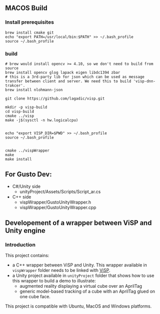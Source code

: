 ## MACOS Build

### Install prerequisites
```
brew install cmake git
echo "export PATH=/usr/local/bin:$PATH" >> ~/.bash_profile
source ~/.bash_profile
```

### build
```
# brew would install opencv >= 4.10, so we don't need to build from source
brew install opencv glog lapack eigen libdc1394 zbar
# this is a 3rd-party lib for json which can be used as message transfer between client and server. We need this to build 'visp-dnn-trakcer'.
brew install nlohmann-json

git clone https://github.com/lagadic/visp.git

mkdir -p visp-build
cd visp-build
cmake ../visp
make -j$(sysctl -n hw.logicalcpu)


echo "export VISP_DIR=$PWD" >> ~/.bash_profile
source ~/.bash_profile


cmake ../vispWrapper
make
make install
```

## For Gusto Dev:
- C#/Unity side
  - unityProject/Assets/Scripts/Script_ar.cs
- C++ side
  - vispWrapper/GustoUnityWrapper.h
  - vispWrapper/GustoUnityWrapper.cpp
## Developement of a wrapper between ViSP and Unity engine

### Introduction

This project contains:
- a C++ wrapper between ViSP and Unity. This wrapper available in `vispWrapper` folder needs to be linked with [ViSP](https://visp.inria.fr).
- a Unity project available in `unityProject` folder that shows how to use this wrapper to build a demo to illustrate:
  - augmented reality displaying a virtual cube over an AprilTag
  - generic model-based tracking of a cube with an AprilTag glued on one cube face.

This project is compatible with Ubuntu, MacOS and Windows platforms.
